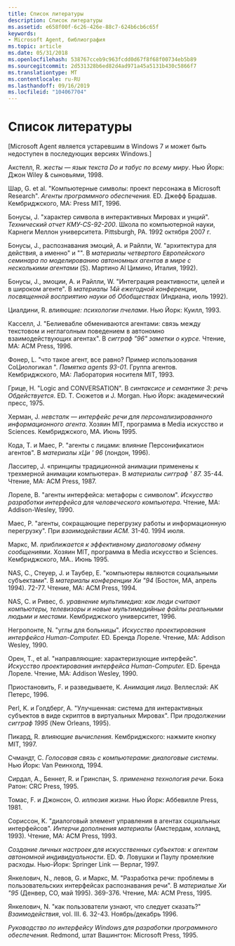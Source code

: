 ```yaml
---
title: Список литературы
description: Список литературы
ms.assetid: e658f00f-6c26-426e-88c7-624b6cb6c65f
keywords:
- Microsoft Agent, библиография
ms.topic: article
ms.date: 05/31/2018
ms.openlocfilehash: 538767cceb9c963fcdd0d67f8f68f00734eb5b89
ms.sourcegitcommit: 2d531328b6ed82d4ad971a45a5131b430c5866f7
ms.translationtype: MT
ms.contentlocale: ru-RU
ms.lasthandoff: 09/16/2019
ms.locfileid: "104067704"
---
```

# <a name="bibliography"></a>Список литературы

\[Microsoft Agent является устаревшим в Windows 7 и может быть недоступен в последующих версиях Windows.\]

Акстелл, R. *жесты — язык текста Do и табус по всему миру*. Нью Йорк: Джон Wiley & сыновьями, 1998.

Шар, G. et al. "Компьютерные символы: проект персонажа в Microsoft Research". *Агенты программного обеспечения.* ED. Джефф Брадшав. Кембриджского, MA: Press MIT, 1996.

Бонусы, J. "характер символа в интерактивных Мировах и унций". *Технический отчет КМУ-CS-92-200*. Школа по компьютерной науки, Карнеги Меллон университета. Pittsburgh, PA. 1992 октября 2007 г.

Бонусы, J., распознавания эмоций, A. и Райлли, W. "архитектура для действия, а именно" и "". В *материалы четвертого Европейского семинара по моделированию автономных агентов в мире с несколькими агентами* (S). Мартино Al Цимино, Италия, 1992).

Бонусы, J., эмоции, A. и Райлли, W. "Интеграция реактивности, целей и в широком агенте". В *материалы 14й ежегодной конференции, посвященной восприятию науки об Обобществах* (Индиана, июль 1992).

Циалдини, R. *влияющие: психологии пчелами*. Нью Йорк: Куилл, 1993.

Касселл, J. "Белиевабле обмениваются агентами: связь между текстовом и неглаголным поведением в автономно взаимодействующих агентах". В *сигграф "96" заметки о курсе.* Чтение, MA: ACM Press, 1996.

Фонер, L. "что такое агент, все равно? Пример использования СоЦиологикал ". *Памятка agents 93-01*. Группа агентов. Кембриджского, MA: Лаборатория носителя MIT, 1993.

Грице, H. "Logic and CONVERSATION". В *синтаксисе и семантике 3: речь Обдействуется*. ED. Т. Сюжетов и J. Morgan. Нью Йорк: академический пресс, 1975.

Херман, J. *невсталк — интерфейс речи для персонализированного информационного агента*. Хозяин MIT, программа в Media искусство и Sciences. Кембриджского, MA. Июнь 1995.

Кода, T. и Маес, P. "агенты с лицами: влияние Персонификатион агентов". В *материалы хЦи ' 96* (лондон, 1996).

Ласситер, J. «принципы традиционной анимации применены к трехмерной анимации компьютера». В *материалы сигграф ' 87.* 35-44. Чтение, MA: ACM Press, 1987.

Лореле, B. "агенты интерфейса: метафоры с символом". *Искусство разработки интерфейса для человеческого компьютера*. Чтение, MA: Addison-Wesley, 1990.

Маес, P. "агенты, сокращающие перегрузку работы и информационную перегрузку". При *взаимодействии ACM.* 31-40. 1994 июля.

Маркс, M. *приближается к эффективному диалоговому обмену сообщениями*. Хозяин MIT, программа в Media искусство и Sciences. Кембриджского, MA.. Июнь 1995.

NAS, C., Стеуер, J. и Таубер, E. "компьютеры являются социальными субъектами". В *материалы конференции Хи "94* (Бостон, MA, апрель 1994). 72-77. Чтение, MA: ACM Press, 1994.

NAS, C. и Ривес, б. *уравнение мультимедиа: как люди считают компьютеры, телевизоры и новые мультимедийные файлы реальными людьми и местами*. Кембриджского университет, 1996.

Негропонте, N. "углы для больницы". *Искусство проектирования интерфейса Human-Computer.* ED. Бренда Лореле. Чтение, MA: Addison Wesley, 1990.

Орен, T., et al. "направляющие: характеризующие интерфейс". *Искусство проектирования интерфейса Human-Computer.* ED. Бренда Лореле. Чтение, MA: Addison Wesley, 1990.

Приостановить, F. и разведываете, K. *Анимация лица*. Веллеслэй: AK Петерс, 1996.

Perl, K. и Голдберг, A. "Улучшенная: система для интерактивных субъектов в виде скриптов в виртуальных Мировах". При *продолжении сигграф 1995* (New Orleans, 1995).

Пикард, R. *влияющие вычисления*. Кембриджского: нажмите кнопку MIT, 1997.

Счмандт, C. *Голосовая связь с компьютерами: диалоговые системы*. Нью Йорк: Van Реинхолд, 1994.

Сирдал, A., Беннет, R. и Гринспан, S. *применена технология речи*. Бока Ратон: CRC Press, 1995.

Томас, F. и Джонсон, O. *иллюзия жизни.* Нью Йорк: Аббевилле Press, 1981.

Сориссон, K. "диалоговый элемент управления в агентах социальных интерфейсов". *Интерчи дополнения материалы* (Амстердам, холланд, 1993). Чтение, MA: ACM Press, 1993.

*Создание личных настроек для искусственных субъектов: к агентам автономной индивидуальности*. ED. Ф. Ловушки и Паулу промелкие расходы. Нью-Йорк: Springer Link — Верлаг, 1997.

Янкелович, N., левов, G. и Маркс, M. "Разработка речи: проблемы в пользовательских интерфейсах распознавания речи". В *материалые Хи "95* (Денвер, CO, май 1995). 369-376. Чтение, MA: ACM Press, 1995.

Янкелович, N. "как пользователи узнают, что следует сказать?" *Взаимодействия*, vol. III. 6. 32-43. Ноябрь/декабрь 1996.

*Руководство по интерфейсу Windows для разработки программного обеспечения.* Redmond, штат Вашингтон: Microsoft Press, 1995.

 

 




